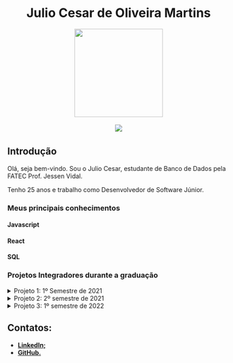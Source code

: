<body>
  <div align="center">
    <h1>Julio Cesar de Oliveira Martins</h1>
    <kbd><img src="https://avatars.githubusercontent.com/u/49699769?s=400&u=b3668d7972d97e054e42d1695779df65794a3ce1&v=4" width="200px" height="200px"/></kbd>
    <p><a href="https://www.linkedin.com/in/juliocesar2811/"><img src="https://img.shields.io/badge/LinkedIn-0077B5?style=for-the-badge&logo=linkedin&logoColor=white"/></a></p>
  </div>
</body>

## Introdução

Olá, seja bem-vindo. Sou o Julio Cesar, estudante de Banco de Dados pela FATEC Prof. Jessen Vidal. 

Tenho 25 anos e trabalho como Desenvolvedor de Software Júnior. <br/>


### Meus principais conhecimentos

#### Javascript


#### React

#### SQL


### Projetos Integradores durante a graduação 
<details >
  <summary>Projeto 1: 1º Semestre de 2021</summary>
  
  # Projeto 1: 1º Semestre de 2021

  ### Parceiro Acadêmico
  Fatec Prof. Jessen Vidal (proposta realizada pelo docente responsável pela disciplina que ordenou o projeto)


  ### Visão do Projeto
  A proposta do projeto foi a elaboração de um website institucional visando a melhoria da visibilidade do centro de convivência infantil vó Maria Felix para o público de modo geral, onde o usuário poderá facilmente ter o acesso a informação sobre a ong como: sua criação, história, funcionamento e os projetos em andamento.

  os interessados em ajudar na causa poderão fazer inscrição para ser voluntariado, doações, projetos / parcerias e podem ajudar compartilhando a ong através do site.

  Link do repositório do projeto: https://github.com/juliocesar1316/Projeto-Site-Intitucional

  ### Tecnologias adotadas na solução

  #### HTML e CSS
  #### Javascript
  #### MySQL
  #### PHP

  ### Contribuições pessoais
  -modelagem do design do site na plataforma marvel
  -html e css junto com php
  -banco de dados

  ### Aprendizados Efetivos HS

</details>

<details>
  <summary>Projeto 2: 2º semestre de 2021</summary>

  # Projeto 2: 2º semestre de 2021

  ### Parceiro Acadêmico
  JetSoft <br/>

  <img src="https://pqtec.org.br/wpfiles/wp-content/uploads/2020/12/45e3ff8fb90b6638ab8b.jpg" alt="JetSoft" /><br/>
  ##### *Figura 01. JetSoft*

  ### Visão do Projeto

  O projeto foi elaborado para produzir um website para uma empresa de softwares que terceiriza serviços, onde ela terá a funcionalidade de emitir relatórios mensais apresentando o quadro de presença de colaboradores em posto de trabalhos acordados em contrato que passarão por um nível de aprovação. 

  Devido ao problema de falta de colaboradores se a empresa tiver acima de 20% de postos de trabalho em abertos, o mesmo paga multa de 35% do valor total do contrato e para que isso seja evitado outra funcionalidade do projeto e o quadro de colaboradores que possuirá alocações fixas e flutuantes parra caso ocorra eventos (férias, falta não justificada, licença diversas, demissão, entre outros). 

  Link do repositório do projeto: https://github.com/juliocesar1316/JetSoft

  ### Tecnologias adotadas na solução

  #### Flask
  #### HTML, CSS e JavaScript
  #### MySQL

  ### Contribuições pessoais
  -master
  -html, css e javascript
  -flask

  ### Aprendizados Efetivos HS

</details>

<details>
  <summary>Projeto 3: 1º semestre de 2022</summary>

  # Projeto 3: 1º semestre de 2022

  ## Parceiro Acadêmico
  tecsus <br/>
  ![image](https://media-exp1.licdn.com/dms/image/C560BAQHXLirwDSFr8w/company-logo_200_200/0/1601400075343?e=1671667200&v=beta&t=YrZM8vA81NGXAkaDahqHBGJqxY0gAzFTM6xDqingDkM)
  ##### *Figura 02. tecsus*

  ### Visão do Projeto

  O projeto foi elaborado para produzir um software de gerenciamento de contas para uma startup que busca por meio da tecnologia tornar o planeta mais sustentável.
  O sistema será desenvolvido para que o processo de cadastramento de contas, unidade, concessionarias e contratos possa ser simples e intuitivo, além de proporcionar ao usuário uma experiência mais dinâmica ao exibir as informações relevantes através de relatórios e gráficos descomplicados para analise

  Link do repositório do projeto: https://github.com/juliocesar1316/TecSus

  ### Tecnologias adotadas na solução

  #### React
  #### Spring - java
  #### MySQL

  ### Contribuições pessoais
  -fui po
  -montagem do protitpo do site
  -react

  Neste projeto eu estava atuando como Product Owner, onde era responsavel pelo contato com cliente, definição de user storys, priorizacao do backlog e para este projeto eu realizei o design do mockup do aplicativo. 

  Apos o contato com o cliente, foi possivel a definicao dos user storys e do mockup onde foi utilizado a ferramenta figma.
  <div id="table_use_cases" align="center" width="400">
    <table align="justify">
      <tr>
        <th>User Story id</th>
        <th>Como um (ator)</th>
        <th>Eu quero (ação)</th>
        <th>Para que seja possível (funcionalidade)</th>
        <th>Prioridade</th>
      </tr>
      <tr>
        <td>1</td>
        <td>Digitador</td>
        <td>Guardar no sistema os dados das contas de água para analises, relatorios e ter um controle de sistema</td>
        <td>Criar um cadastro de conta de agua de maneira funcional e pratico </td>
        <td>1</td>
      </tr>
      <tr>
        <td>2</td>
        <td>Digitador</td>
        <td>Guardar no sistema os dados das contas de energia para analises, relatorios e ter um controle de sistema</td>
        <td>Criar um cadastro de conta de energia de maneira funcional e pratico </td>
        <td>2</td>
      </tr>
      <tr>
        <td>3</td>
        <td>Digitador</td>
        <td>Guardar no sistema dados de unidades e ou empresas para analises, relatorios e ter um controle de sistema</td>
        <td>Criar um cadastro de unidades de maneira funcional e pratico </td>
        <td>3</td>
      </tr>
      <tr> 
        <td>4</td>
        <td>Digitador</td>
        <td>Guardar no sistema dados de concessionaria que faz o fornecimento para tais unidades  para analises, relatorios e ter um controle de sistema</td>
        <td>Criar um cadastro de concessionarias de maneira funcional e pratico </td>
        <td>4</td>
      </tr>
      <tr>
        <td>5</td>
        <td>Digitador</td>
        <td>Cadastrar os contratos acordado com os clientes e unidade com sua respectiva concessionaria do segmento de agua/esgoto</td>
        <td>Criar um cadastro de contrato para contas de agua/esgoto</td>
        <td>5</td>
      </tr>
      <tr>
        <td>6</td>
        <td>Digitador</td>
        <td>Cadastrar os contratos acordado com os clientes e unidade com sua respectiva concessionaria do segmento de energia</td>
        <td>Criar um cadastro de contrato para contas de energia</td>
        <td>6</td>
      </tr>
      <tr>
        <td>23</td>
        <td>Gestor, Digitador e Adminnistrador</td>
        <td>Um sistema com bastante atalhos, que fique bem usual para os usuarios e de facil entendimento</td>
        <td>O sistema deve ser montado com menu lateral esquerdo com as abas de acesso totalmente limpo e de facil acesso e para areas externas do menu vao ser utilizados mais ou menos 100% da tela</td>
        <td>23</td>
      </tr>
    </table>
  </div>

  <img src="./midias/contrato_agua.png" width="800">
  <b>  # Figura 03. Tela de contrato de agua*
  <img src="./midias/pt1_conta_agua.png" width="800">
  <b> # Figura 04. Tela de conta de agua pt1*
  <img src="./midias/pt2_conta_agua.png" width="800">
  <b>
  # Figura 05. Tela de conta de agua pt2*
  <b>
  Apos cliente aprovar o mockup e a priorizacao de backlog, podemos começar a organizar os grupos de back-end e front-end. Para este projeto foi utilizado as linguagens React para front-end, Spring Boot para back-end e para o banco de dados foi utilizado o Mysql. As linguagenbs foram utilizadas por serem requisitos e pela preferencia do grupo.

  Apesar de esta operando como Product Owner, possuo algumas experiencias com React e como meu grupo não tinha pessoas para o front eu decidi conciliar o PO com o desenvolimento do front-end.

  De começo para auxilkiar na programaçao das telas foi utilizado a biblioteca MaterialUi onde foi utilizado campos de input, botoes e estilos. Como o react trabalha com componetns no nosso prpojeto não foi difernete, para cada parte das paginas foi criado um componente para facilitar na progrmaçao e userStates para que seja feito o controle do estado das variaveis.

  {programcao de alguma pagina}





  ### Aprendizados Efetivos HS

</details>

## Contatos:

- [LinkedIn;](https://www.linkedin.com/in/juliocesar2811/)
- [GitHub.](https://github.com/juliocesar1316) 